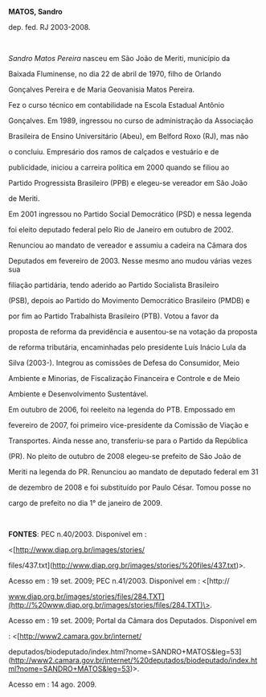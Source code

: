 **MATOS, Sandro**



dep. fed. RJ 2003-2008.



 



*Sandro Matos Pereira* nasceu em São João de Meriti, município da

Baixada Fluminense, no dia 22 de abril de 1970, filho de Orlando

Gonçalves Pereira e de Maria Geovanisia Matos Pereira.



Fez o curso técnico em contabilidade na Escola Estadual Antônio

Gonçalves. Em 1989, ingressou no curso de administração da Associação

Brasileira de Ensino Universitário (Abeu), em Belford Roxo (RJ), mas não

o concluiu. Empresário dos ramos de calçados e vestuário e de

publicidade, iniciou a carreira política em 2000 quando se filiou ao

Partido Progressista Brasileiro (PPB) e elegeu-se vereador em São João

de Meriti.



Em 2001 ingressou no Partido Social Democrático (PSD) e nessa legenda

foi eleito deputado federal pelo Rio de Janeiro em outubro de 2002.

Renunciou ao mandato de vereador e assumiu a cadeira na Câmara dos

Deputados em fevereiro de 2003. Nesse mesmo ano mudou várias vezes sua

filiação partidária, tendo aderido ao Partido Socialista Brasileiro

(PSB), depois ao Partido do Movimento Democrático Brasileiro (PMDB) e

por fim ao Partido Trabalhista Brasileiro (PTB). Votou a favor da

proposta de reforma da previdência e ausentou-se na votação da proposta

de reforma tributária, encaminhadas pelo presidente Luís Inácio Lula da

Silva (2003-). Integrou as comissões de Defesa do Consumidor, Meio

Ambiente e Minorias, de Fiscalização Financeira e Controle e de Meio

Ambiente e Desenvolvimento Sustentável.



Em outubro de 2006, foi reeleito na legenda do PTB. Empossado em

fevereiro de 2007, foi primeiro vice-presidente da Comissão de Viação e

Transportes. Ainda nesse ano, transferiu-se para o Partido da República

(PR). No pleito de outubro de 2008 elegeu-se prefeito de São João de

Meriti na legenda do PR. Renunciou ao mandato de deputado federal em 31

de dezembro de 2008 e foi substituído por Paulo César. Tomou posse no

cargo de prefeito no dia 1° de janeiro de 2009.



 



**FONTES**: PEC n.40/2003. Disponível em :

\<[http://www.diap.org.br/images/stories/

files/437.txt](http://www.diap.org.br/images/stories/%20files/437.txt)\>.

Acesso em : 19 set. 2009; PEC n.41/2003. Disponível em : \<[http://

www.diap.org.br/images/stories/files/284.TXT](http://%20www.diap.org.br/images/stories/files/284.TXT)\>.

Acesso em : 19 set. 2009; Portal da Câmara dos Deputados. Disponível em

: \<[http://www2.camara.gov.br/internet/

deputados/biodeputado/index.html?nome=SANDRO+MATOS&leg=53](http://www2.camara.gov.br/internet/%20deputados/biodeputado/index.html?nome=SANDRO+MATOS&leg=53)\>. 

Acesso em : 14 ago. 2009.



 



 

